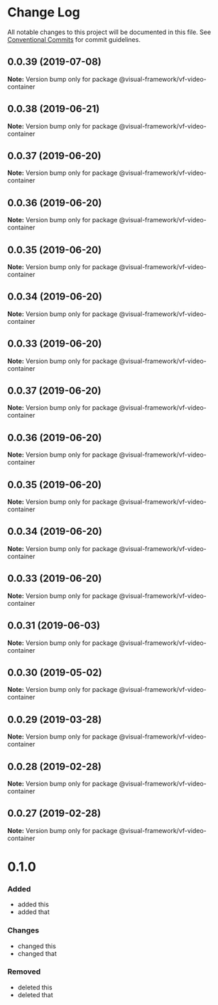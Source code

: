 # Change Log

All notable changes to this project will be documented in this file.
See [Conventional Commits](https://conventionalcommits.org) for commit guidelines.

## 0.0.39 (2019-07-08)

**Note:** Version bump only for package @visual-framework/vf-video-container





## 0.0.38 (2019-06-21)

**Note:** Version bump only for package @visual-framework/vf-video-container





## 0.0.37 (2019-06-20)

**Note:** Version bump only for package @visual-framework/vf-video-container





## 0.0.36 (2019-06-20)

**Note:** Version bump only for package @visual-framework/vf-video-container





## 0.0.35 (2019-06-20)

**Note:** Version bump only for package @visual-framework/vf-video-container





## 0.0.34 (2019-06-20)

**Note:** Version bump only for package @visual-framework/vf-video-container





## 0.0.33 (2019-06-20)

**Note:** Version bump only for package @visual-framework/vf-video-container





## 0.0.37 (2019-06-20)

**Note:** Version bump only for package @visual-framework/vf-video-container





## 0.0.36 (2019-06-20)

**Note:** Version bump only for package @visual-framework/vf-video-container





## 0.0.35 (2019-06-20)

**Note:** Version bump only for package @visual-framework/vf-video-container





## 0.0.34 (2019-06-20)

**Note:** Version bump only for package @visual-framework/vf-video-container





## 0.0.33 (2019-06-20)

**Note:** Version bump only for package @visual-framework/vf-video-container





## 0.0.31 (2019-06-03)

**Note:** Version bump only for package @visual-framework/vf-video-container





## 0.0.30 (2019-05-02)

**Note:** Version bump only for package @visual-framework/vf-video-container





## 0.0.29 (2019-03-28)

**Note:** Version bump only for package @visual-framework/vf-video-container





## 0.0.28 (2019-02-28)

**Note:** Version bump only for package @visual-framework/vf-video-container





## 0.0.27 (2019-02-28)

**Note:** Version bump only for package @visual-framework/vf-video-container





# 0.1.0

### Added
- added this
- added that

### Changes

- changed this
- changed that

### Removed

- deleted this
- deleted that
